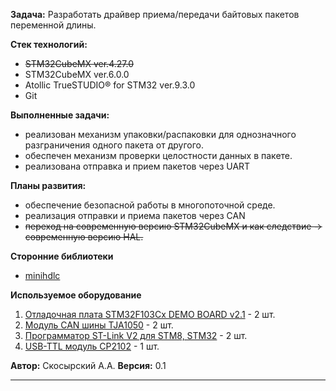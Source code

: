 **Задача:** Разработать драйвер приема/передачи байтовых пакетов переменной длины.

**Стек технологий:**
- ~~STM32CubeMX ver.4.27.0~~
- STM32CubeMX ver.6.0.0
- Atollic TrueSTUDIO® for STM32 ver.9.3.0
- Git

**Выполненные задачи:**
- реализован механизм упаковки/распаковки для однозначного разграничения одного пакета от другого.
- обеспечен механизм проверки целостности данных в пакете.
- реализована отправка и прием пакетов через UART

**Планы развития:**
- обеспечение безопасной работы в многопоточной среде.
- реализация отправки и приема пакетов через CAN
- ~~переход на современную версию STM32CubeMX и как следствие -> современную версию HAL.~~

**Сторонние библиотеки**
- [minihdlc](https://github.com/mengguang/minihdlc)

**Используемое оборудование**
1. [Отладочная плата STM32F103Cx DEMO BOARD v2.1](https://amperkot.ru/msk/catalog/plata_stm32f103c8t6_arm_cortex_m3-25058812.html) - 2 шт.
2. [Модуль CAN шины TJA1050](https://amperkot.ru/msk/catalog/modul_can_shinyi_tja1050-24327391.html) - 2 шт.
3. [Программатор ST-Link V2 для STM8, STM32](https://amperkot.ru/msk/catalog/programmator_stlink_v2_dlya_stm8_stm32-24309549.html) - 2 шт.
4. [USB-TTL модуль CP2102](https://amperkot.ru/msk/catalog/usbttl_modul_cp2102-25061120.html) - 1 шт.

**Автор:** Скосырский А.А.
**Версия:** 0.1

* * *
